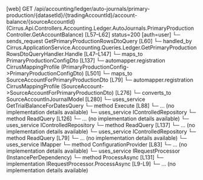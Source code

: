 [web] GET /api/accounting/ledger/auto-journals/primary-production/{datasetId}/{tradingAccountId}/account-balance/{sourceAccountId}  (Cirrus.Api.Controllers.Accounting.Ledger.AutoJournals.PrimaryProductionController.GetAccountBalance)  [L57–L62] status=200 [auth=user]
  └─ sends_request GetPrimaryProductionRowsDtoQuery [L60]
    └─ handled_by Cirrus.ApplicationService.Accounting.Queries.Ledger.GetPrimaryProductionRowsDtoQueryHandler.Handle [L47–L147]
      └─ maps_to PrimaryProductionConfigDto [L137]
        └─ automapper.registration CirrusMappingProfile (PrimaryProductionConfig->PrimaryProductionConfigDto) [L501]
      └─ maps_to SourceAccountForPrimaryProductionDto [L79]
        └─ automapper.registration CirrusMappingProfile (SourceAccount->SourceAccountForPrimaryProductionDto) [L276]
        └─ converts_to SourceAccountInJournalModel [L280]
      └─ uses_service GetTrialBalanceForDatesQuery
        └─ method Execute [L88]
          └─ ... (no implementation details available)
      └─ uses_service IControlledRepository<Dataset>
        └─ method ReadQuery [L126]
          └─ ... (no implementation details available)
      └─ uses_service IControlledRepository<PrimaryProductionConfig>
        └─ method ReadQuery [L137]
          └─ ... (no implementation details available)
      └─ uses_service IControlledRepository<SourceAccount>
        └─ method ReadQuery [L79]
          └─ ... (no implementation details available)
      └─ uses_service IMapper
        └─ method ConfigurationProvider [L83]
          └─ ... (no implementation details available)
      └─ uses_service IRequestProcessor (InstancePerDependency)
        └─ method ProcessAsync [L131]
          └─ implementation IRequestProcessor.ProcessAsync [L9-L9]
          └─ ... (no implementation details available)

